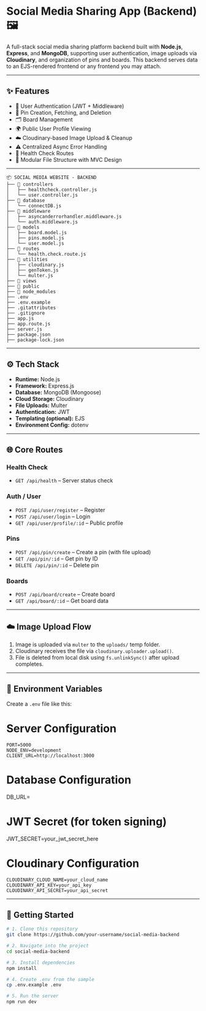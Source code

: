 # Social Media Sharing App (Backend) 🖼️

A full-stack social media sharing platform backend built with **Node.js**, **Express**, and **MongoDB**, supporting user authentication, image uploads via **Cloudinary**, and organization of pins and boards. This backend serves data to an EJS-rendered frontend or any frontend you may attach.

---

## ✨ Features

- 🔐 User Authentication (JWT + Middleware)
- 📌 Pin Creation, Fetching, and Deletion
- 🗂️ Board Management
- 🌍 Public User Profile Viewing
- ☁️ Cloudinary-based Image Upload & Cleanup
- ⚠️ Centralized Async Error Handling
- 🧪 Health Check Routes
- 🧱 Modular File Structure with MVC Design

---
```
📦 SOCIAL MEDIA WEBSITE - BACKEND
├── 📁 controllers
│   ├── healthcheck.controller.js
│   └── user.controller.js
├── 📁 database
│   └── connectDB.js
├── 📁 middleware
│   ├── asyncanderrorhandler.middleware.js
│   └── auth.middleware.js
├── 📁 models
│   ├── board.model.js
│   ├── pins.model.js
│   └── user.model.js
├── 📁 routes
│   └── health.check.route.js
├── 📁 utilities
│   ├── cloudinary.js
│   ├── genToken.js
│   └── multer.js
├── 📁 views
├── 📁 public
├── 📁 node_modules
├── .env
├── .env.example
├── .gitattributes
├── .gitignore
├── app.js
├── app.route.js
├── server.js
├── package.json
├── package-lock.json
```

---

## ⚙️ Tech Stack

- **Runtime:** Node.js
- **Framework:** Express.js
- **Database:** MongoDB (Mongoose)
- **Cloud Storage:** Cloudinary
- **File Uploads:** Multer
- **Authentication:** JWT
- **Templating (optional):** EJS
- **Environment Config:** dotenv

---

## 🌐 Core Routes

### Health Check
- `GET /api/health` – Server status check

### Auth / User
- `POST /api/user/register` – Register
- `POST /api/user/login` – Login
- `GET /api/user/profile/:id` – Public profile

### Pins
- `POST /api/pin/create` – Create a pin (with file upload)
- `GET /api/pin/:id` – Get pin by ID
- `DELETE /api/pin/:id` – Delete pin

### Boards
- `POST /api/board/create` – Create board
- `GET /api/board/:id` – Get board data

---

## ☁️ Image Upload Flow

1. Image is uploaded via `multer` to the `uploads/` temp folder.
2. Cloudinary receives the file via `cloudinary.uploader.upload()`.
3. File is deleted from local disk using `fs.unlinkSync()` after upload completes.

---

## 🧪 Environment Variables

Create a `.env` file like this:


# Server Configuration
```
PORT=5000
NODE_ENV=development
CLIENT_URL=http://localhost:3000
```

# Database Configuration

DB_URL=


# JWT Secret (for token signing)

JWT_SECRET=your_jwt_secret_here


# Cloudinary Configuration
```
CLOUDINARY_CLOUD_NAME=your_cloud_name
CLOUDINARY_API_KEY=your_api_key
CLOUDINARY_API_SECRET=your_api_secret
```

---

## 🚀 Getting Started

```bash
# 1. Clone this repository
git clone https://github.com/your-username/social-media-backend

# 2. Navigate into the project
cd social-media-backend

# 3. Install dependencies
npm install

# 4. Create .env from the sample
cp .env.example .env

# 5. Run the server
npm run dev 

```



